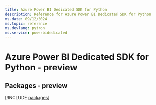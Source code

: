 ```yaml
---
title: Azure Power BI Dedicated SDK for Python
description: Reference for Azure Power BI Dedicated SDK for Python
ms.date: 09/12/2024
ms.topic: reference
ms.devlang: python
ms.service: powerbidedicated
---
```

# Azure Power BI Dedicated SDK for Python - preview
## Packages - preview
[!INCLUDE [packages](power-bi-dedicated-index.md)]
